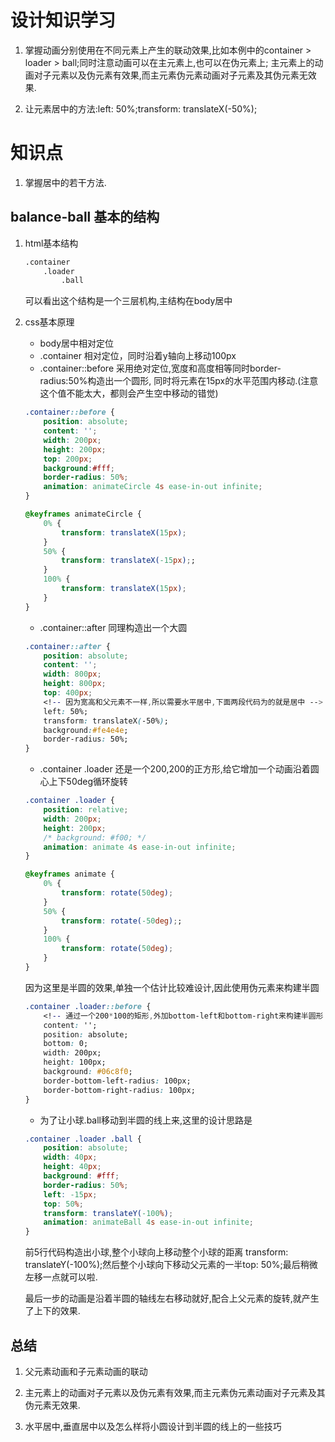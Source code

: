 # 设计知识学习

1. 掌握动画分别使用在不同元素上产生的联动效果,比如本例中的container > loader > ball;同时注意动画可以在主元素上,也可以在伪元素上;
    主元素上的动画对子元素以及伪元素有效果,而主元素伪元素动画对子元素及其伪元素无效果.  

2. 让元素居中的方法:left: 50%;transform: translateX(-50%);

# 知识点

1. 掌握居中的若干方法.  

## balance-ball 基本的结构

1. html基本结构

    ```html
    .container
        .loader
            .ball
    ```

    可以看出这个结构是一个三层机构,主结构在body居中

2. css基本原理
    - body居中相对定位
    - .container 相对定位，同时沿着y轴向上移动100px
    - .container::before 采用绝对定位,宽度和高度相等同时border-radius:50%构造出一个圆形, 同时将元素在15px的水平范围内移动.(注意这个值不能太大，都则会产生空中移动的错觉)

    ```css
    .container::before {
        position: absolute;
        content: '';
        width: 200px;
        height: 200px;
        top: 200px;
        background:#fff;
        border-radius: 50%;
        animation: animateCircle 4s ease-in-out infinite;
    }

    @keyframes animateCircle {
        0% {
            transform: translateX(15px);
        }
        50% {
            transform: translateX(-15px);;
        }
        100% {
            transform: translateX(15px);
        }
    }

    ```

    - .container::after 同理构造出一个大圆

    ```css
    .container::after {
        position: absolute;
        content: '';
        width: 800px;
        height: 800px;
        top: 400px;
        <!-- 因为宽高和父元素不一样,所以需要水平居中,下面两段代码为的就是居中 -->
        left: 50%;
        transform: translateX(-50%);
        background:#fe4e4e;
        border-radius: 50%;
    }

    ```

    - .container .loader 还是一个200,200的正方形,给它增加一个动画沿着圆心上下50deg循环旋转

    ```css
    .container .loader {
        position: relative;
        width: 200px;
        height: 200px;
        /* background: #f00; */
        animation: animate 4s ease-in-out infinite;
    }

    @keyframes animate {
        0% {
            transform: rotate(50deg);
        }
        50% {
            transform: rotate(-50deg);;
        }
        100% {
            transform: rotate(50deg);
        }
    }
    ```

    因为这里是半圆的效果,单独一个估计比较难设计,因此使用伪元素来构建半圆

    ```css
    .container .loader::before {
        <!-- 通过一个200*100的矩形,外加bottom-left和bottom-right来构建半圆形 -->
        content: '';
        position: absolute;
        bottom: 0;
        width: 200px;
        height: 100px;
        background: #06c8f0;
        border-bottom-left-radius: 100px;
        border-bottom-right-radius: 100px;
    }
    ```

    - 为了让小球.ball移动到半圆的线上来,这里的设计思路是

    ```css
    .container .loader .ball {
        position: absolute;
        width: 40px;
        height: 40px;
        background: #fff;
        border-radius: 50%;
        left: -15px;
        top: 50%;
        transform: translateY(-100%);
        animation: animateBall 4s ease-in-out infinite;
    }
    ```

    前5行代码构造出小球,整个小球向上移动整个小球的距离
    transform: translateY(-100%);然后整个小球向下移动父元素的一半top: 50%;最后稍微左移一点就可以啦.

    最后一步的动画是沿着半圆的轴线左右移动就好,配合上父元素的旋转,就产生了上下的效果.

## 总结

1. 父元素动画和子元素动画的联动

2. 主元素上的动画对子元素以及伪元素有效果,而主元素伪元素动画对子元素及其伪元素无效果.  

3. 水平居中,垂直居中以及怎么样将小圆设计到半圆的线上的一些技巧